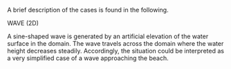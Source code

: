 A brief description of the cases is found in the following.

WAVE (2D)

A sine-shaped wave is generated by an artificial elevation of the water surface in the domain.
The wave travels across the domain where the water height decreases steadily.
Accordingly, the situation could be interpreted as a very simplified case of a wave approaching the beach.
